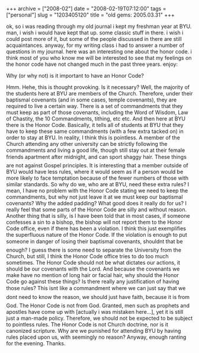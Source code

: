 +++
archive = ["2008-02"]
date = "2008-02-19T07:12:00"
tags = ["personal"]
slug = "1203405120"
title = "old gems: 2005.03.31"
+++

ok, so i was reading through my old journal i kept my freshman year at
BYU. man, i wish i would have kept that up. some classic stuff in there.
i wish i could post more of it, but some of the people discussed in there
are still acquaintances. anyway, for my writing class i had to answer
a number of questions in my journal. here was an interesting one about the
honor code. i think most of you who know me will be interested to see that
my feelings on the honor code have not changed much in the past three
years. enjoy:

Why (or why not) is it important to have an Honor Code?

Hmm. Hehe, this is thought provoking. Is it necessary? Well, the majority
of the students here at BYU are members of the Church. Therefore, under
their baptismal covenants (and in some cases, temple covenants), they are
required to live a certain way. There is a set of commandments that they
must keep as part of those covenants, including the Word of Wisdom, Law of
Chastity, the 10 Commandments, tithing, etc etc. And then here at BYU
there is the Honor Code. Basically, it tells all of students at BYU that
they have to keep these same commandments (with a few extra tacked on) in
order to stay at BYU. In reality, I think this is pointless. A member of
the Church attending any other university can be strictly following the
commandments and living a good life, though still stay out at their female
friends apartment after midnight, and can sport shaggy hair. These
things are not against Gospel principles. It is interesting that a member
outside of BYU would have less rules, where it would seem as if a person
would be more likely to face temptation because of the fewer numbers of
those with similar standards. So why do we, who are at BYU, need these
extra rules? I mean, I have no problem with the Honor Code stating we need
to keep the commandments, but why not just leave it at we must keep our
baptismal covenants? Why the added padding? What good does it really do
for us? I really feel that some parts of the Honor Code are silly and
without reason. Another thing that is silly, is I have been told that in
most cases, if someone confesses a sin to a bishop, the bishop will not
report them to the Honor Code office, even if there has been a violation.
I think this just exemplifies the superfluous nature of the Honor Code. If
the violation is enough to put someone in danger of losing their baptismal
covenants, shouldnt that be enough? I guess there is some need to
separate the University from the Church, but still, I think the Honor Code
office tries to do too much sometimes. The Honor Code should not be what
dictates our actions, it should be our covenants with the Lord. And
because the covenants we make have no mention of long hair or facial hair,
why should the Honor Code go against these things? Is there really any
justification of having those rules? This isnt like a commandment
where we can just say that we dont need to know the reason, we should
just have faith, because it is from God. The Honor Code is not from God.
Granted, men such as prophets and apostles have come up with [actually
i was mistaken here...], yet it is still just a man-made policy.
Therefore, we should not be expected to be subject to pointless rules. The
Honor Code is not Church doctrine, nor is it canonized scripture. Why are
we punished for attending BYU by having rules placed upon us, with
seemingly no reason? Anyway, enough ranting for the evening. Thanks.


